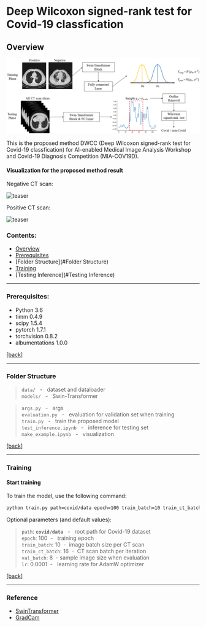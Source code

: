 # Deep Wilcoxon signed-rank test for Covid-19 classfication

## Overview 

![teaser](figures/flowchart.png)



This is the proposed method DWCC (Deep Wilcoxon signed-rank test for Covid-19 classfication) for AI-enabled Medical Image Analysis Workshop and Covid-19 Diagnosis Competition (MIA-COV19D).

#### Visualization for the proposed method result

Negative CT scan:

![teaser](figures/neg.gif)

Positive CT scan:

![teaser](figures/pos.gif)

### Contents:

- [Overview](#overview)
- [Prerequisites](#Prerequisites)
- [Folder Structure](#Folder Structure)
- [Training](#Training)
- [Testing Inference](#Testing Inference)

---
### Prerequisites:

- Python 3.6
- timm 0.4.9
- scipy 1.5.4
- pytorch 1.7.1
- torchvision 0.8.2
- albumentations 1.0.0

[[back]](#contents)
<br/>

---

### Folder Structure

>```data/```             &nbsp; - &nbsp; dataset and dataloader <br/>
>```models/```      &nbsp; - &nbsp; Swin-Transformer <br/>

>```args.py```     &nbsp; - &nbsp; args<br/>
>```evaluation.py```            &nbsp; - &nbsp; evaluation for validation set when training <br/>
>```train.py```      &nbsp; - &nbsp; train the proposed model <br/>
>```test_inference.ipynb```       &nbsp; - &nbsp; inference for testing set <br/>
>```make_example.ipynb```     &nbsp; - &nbsp;  visualization<br/>

[[back]](#contents)
<br/>

---
### Training

#### Start training
To train the model, use the following command:

```bash
python train.py path=covid/data epoch=100 train_batch=10 train_ct_batch=16 val_batch=8 lr=0.0001
```

Optional parameters (and default values):

>```path```: **```covid/data```** &nbsp; - &nbsp; root path for Covid-19 dataset<br/>
>```epoch```:  100&nbsp; - &nbsp; training epoch <br/>```train_batch```:  10&nbsp; - &nbsp;image batch size per CT scan <br/>```train_ct_batch```:  16&nbsp; - &nbsp;CT scan batch per iteration <br/>```val_batch```:  8&nbsp; - sample image size when evaluation <br/>```lr```:  0.0001&nbsp; - &nbsp; learning rate for AdamW optimizer <br/>

[[back]](#contents)
<br/>

---

### Reference

* [SwinTransformer](https://github.com/microsoft/Swin-Transformer)
* [GradCam](https://github.com/jacobgil/pytorch-grad-cam)

